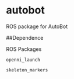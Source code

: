 autobot
=======

ROS package for AutoBot

##Dependence

ROS Packages

    openni_launch
  
    skeleton_markers 
